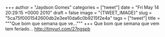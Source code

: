 
+++
author = "Jaydson Gomes"
categories = ["tweet"]
date = "Fri May 14 20:29:15 +0000 2010"
draft = false
image = "{TWEET_IMAGE}"
slug = "5ca75f0001542600db2e3ee10da6c0b9215f2e4a"
tags = ["tweet"]
title = """Que bom que semana que ve..."""
+++
Que bom que semana que vem tem feriado... http://tinyurl.com/27ngspb
